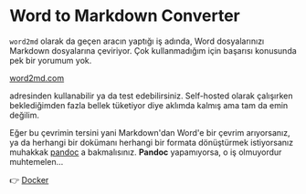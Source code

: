 # Word to Markdown Converter

`word2md` olarak da geçen aracın yaptığı iş adında, Word dosyalarınızı Markdown
dosyalarına çeviriyor. Çok kullanmadığım için başarısı konusunda pek bir
yorumum yok.

[word2md.com](https://word2md.com/)

adresinden kullanabilir ya da test edebilirsiniz. Self-hosted olarak çalışırken
beklediğimden fazla bellek tüketiyor diye aklımda kalmış ama tam da emin değilim.

Eğer bu çevrimin tersini yani Markdown'dan Word'e bir çevrim arıyorsanız, ya da
herhangi bir dokümanı herhangi bir formata dönüştürmek istiyorsanız muhakkak
[pandoc](https://pandoc.org/) a bakmalısınız. **Pandoc** yapamıyorsa, o iş
olmuyordur muhtemelen…

👉 [Docker](https://github.com/benbalter/word-to-markdown-server/pkgs/container/word-to-markdown-server)
